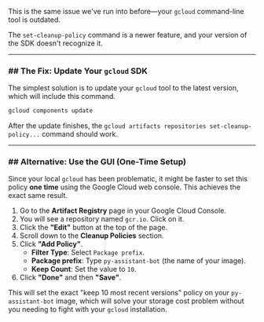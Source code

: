 This is the same issue we've run into before—your `gcloud` command-line tool is outdated.

The `set-cleanup-policy` command is a newer feature, and your version of the SDK doesn't recognize it.

-----

### \#\# The Fix: Update Your `gcloud` SDK

The simplest solution is to update your `gcloud` tool to the latest version, which will include this command.

```bash
gcloud components update
```

After the update finishes, the `gcloud artifacts repositories set-cleanup-policy...` command should work.

-----

### \#\# Alternative: Use the GUI (One-Time Setup)

Since your local `gcloud` has been problematic, it might be faster to set this policy **one time** using the Google Cloud web console. This achieves the exact same result.

1.  Go to the **Artifact Registry** page in your Google Cloud Console.
2.  You will see a repository named `gcr.io`. Click on it.
3.  Click the **"Edit"** button at the top of the page.
4.  Scroll down to the **Cleanup Policies** section.
5.  Click **"Add Policy"**.
      * **Filter Type**: Select `Package prefix`.
      * **Package prefix**: Type `py-assistant-bot` (the name of your image).
      * **Keep Count**: Set the value to `10`.
6.  Click **"Done"** and then **"Save"**.

This will set the exact "keep 10 most recent versions" policy on your `py-assistant-bot` image, which will solve your storage cost problem without you needing to fight with your `gcloud` installation.